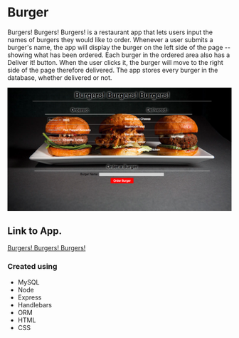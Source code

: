 # Burger
Burgers! Burgers! Burgers! is a restaurant app that lets users input the names of burgers they would like to order.  Whenever a user submits a burger's name, the app will display the burger on the left side of the page -- showing what has been ordered.  Each burger in the ordered area also has a Deliver it! button.  When the user clicks it, the burger will move to the right side of the page therefore delivered.  The app stores every burger in the database, whether delivered or not.


![Screen Shot](public/assets/images/ScreenShot.png)



## Link to App.

[Burgers! Burgers! Burgers!](https://stormy-spire-92225.herokuapp.com/)


### Created using
- MySQL
- Node
- Express
- Handlebars
- ORM
- HTML
- CSS
